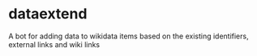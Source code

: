 # dataextend
A bot for adding data to wikidata items based on the existing identifiers, external links and wiki links
